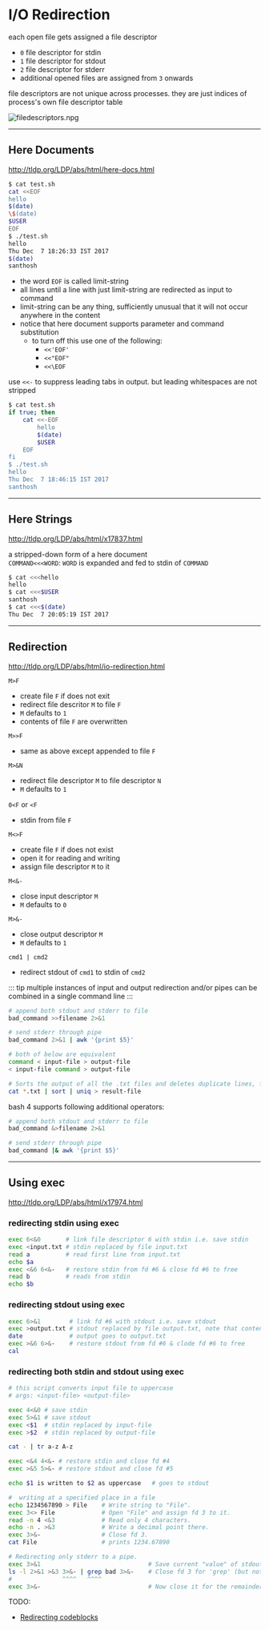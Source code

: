 # I/O Redirection

each open file gets assigned a file descriptor
* `0` file descriptor for stdin
* `1` file descriptor for stdout
* `2` file descriptor for stderr
* additional opened files are assigned from `3` onwards

file descriptors are not unique across processes. they are just indices of process's own file descriptor table

![filedescriptors.npg](files/filedescriptors.jpg)

---

## Here Documents

<http://tldp.org/LDP/abs/html/here-docs.html>


```bash
$ cat test.sh
cat <<EOF
hello
$(date)
\$(date)
$USER
EOF
$ ./test.sh
hello
Thu Dec  7 18:26:33 IST 2017
$(date)
santhosh
```

* the word `EOF` is called limit-string
* all lines until a line with just limit-string are redirected as input to command
* limit-string can be any thing, sufficiently unusual that it will not occur anywhere in the content
* notice that here document supports parameter and command substitution
    * to turn off this use one of the following:
        * `<<'EOF'`
        * `<<"EOF"`
        * `<<\EOF`

use `<<-` to suppress leading tabs in output. but leading whitespaces are not stripped

```bash
$ cat test.sh
if true; then
    cat <<-EOF
        hello
        $(date)
        $USER
    EOF
fi
$ ./test.sh
hello
Thu Dec  7 18:46:15 IST 2017
santhosh
```

---

## Here Strings

<http://tldp.org/LDP/abs/html/x17837.html>

a stripped-down form of a here document  
`COMMAND<<<WORD`: `WORD` is expanded and fed to stdin of `COMMAND`

```bash
$ cat <<<hello
hello
$ cat <<<$USER
santhosh
$ cat <<<$(date)
Thu Dec  7 20:05:19 IST 2017
```

---

## Redirection

<http://tldp.org/LDP/abs/html/io-redirection.html>

`M>F`
* create file `F` if does not exit
* redirect file descritor `M` to file `F`
* `M` defaults to `1`
* contents of file `F` are overwritten

`M>>F`
* same as above except appended to file `F`

`M>&N`
* redirect file descriptor `M` to file descriptor `N`
* `M` defaults to `1`

`0<F` or `<F`
* stdin from file `F`

`M<>F`
* create file `F` if does not exist
* open it for reading and writing 
* assign file descriptor `M` to it

`M<&-`
* close input descriptor `M`
* `M` defaults to `0`

`M>&-`
* close output descriptor `M`
* `M` defaults to `1`

`cmd1 | cmd2`
* redirect stdout of `cmd1` to stdin of `cmd2`

::: tip
multiple instances of input and output redirection and/or pipes can be combined in a single command line
:::

```bash
# append both stdout and stderr to file
bad_command >>filename 2>&1

# send stderr through pipe
bad_command 2>&1 | awk '{print $5}'

# both of below are equivalent
command < input-file > output-file
< input-file command > output-file

# Sorts the output of all the .txt files and deletes duplicate lines, finally saves results to "result-file"
cat *.txt | sort | uniq > result-file
```

bash 4 supports following additional operators:

```bash
# append both stdout and stderr to file
bad_command &>filename 2>&1

# send stderr through pipe
bad_command |& awk '{print $5}'
```

---

## Using exec

<http://tldp.org/LDP/abs/html/x17974.html>

### redirecting stdin using exec

```bash
exec 6<&0       # link file descriptor 6 with stdin i.e. save stdin
exec <input.txt # stdin replaced by file input.txt
read a          # read first line from input.txt
echo $a
exec <&6 6<&-   # restore stdin from fd #6 & close fd #6 to free
read b          # reads from stdin
echo $b
```

### redirecting stdout using exec

```bash
exec 6>&1        # link fd #6 with stdout i.e. save stdout
exec >output.txt # stdout replaced by file output.txt, note that content of file are lost
date             # output goes to output.txt
exec >&6 6>&-    # restore stdout from fd #6 & clode fd #6 to free
cal
```

### redirecting both stdin and stdout using exec

```bash
# this script converts input file to uppercase
# args: <input-file> <output-file>

exec 4<&0 # save stdin
exec 5>&1 # save stdout
exec <$1  # stdin replaced by input-file
exec >$2  # stdin replaced by output-file

cat - | tr a-z A-z

exec <&4 4<&- # restore stdin and close fd #4
exec >&5 5>&- # restore stdout and close fd #5

echo $1 is written to $2 as uppercase   # goes to stdout
```

```bash
#  writing at a specified place in a file
echo 1234567890 > File    # Write string to "File".
exec 3<> File             # Open "File" and assign fd 3 to it.
read -n 4 <&3             # Read only 4 characters.
echo -n . >&3             # Write a decimal point there.
exec 3>&-                 # Close fd 3.
cat File                  # prints 1234.67890

# Redirecting only stderr to a pipe.
exec 3>&1                              # Save current "value" of stdout.
ls -l 2>&1 >&3 3>&- | grep bad 3>&-    # Close fd 3 for 'grep' (but not 'ls').
#              ^^^^   ^^^^
exec 3>&-                              # Now close it for the remainder of the script.
```

TODO:
* [Redirecting codeblocks](http://tldp.org/LDP/abs/html/redircb.html)
